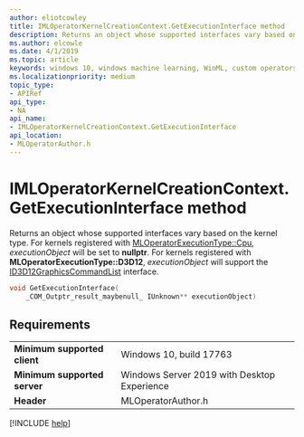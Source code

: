 ```yaml
---
author: eliotcowley
title: IMLOperatorKernelCreationContext.GetExecutionInterface method
description: Returns an object whose supported interfaces vary based on the kernel type.
ms.author: elcowle
ms.date: 4/1/2019
ms.topic: article
keywords: windows 10, windows machine learning, WinML, custom operators, GetExecutionInterface
ms.localizationpriority: medium
topic_type:
- APIRef
api_type:
- NA
api_name:
- IMLOperatorKernelCreationContext.GetExecutionInterface
api_location:
- MLOperatorAuthor.h
---
```


# IMLOperatorKernelCreationContext.GetExecutionInterface method

Returns an object whose supported interfaces vary based on the kernel type. For kernels registered with [MLOperatorExecutionType::Cpu](MLOperatorExecutionType.md), *executionObject* will be set to **nullptr**. For kernels registered with **MLOperatorExecutionType::D3D12**, *executionObject* will support the [ID3D12GraphicsCommandList](https://docs.microsoft.com/windows/desktop/api/d3d12/nn-d3d12-id3d12graphicscommandlist) interface.

```cpp
void GetExecutionInterface(
    _COM_Outptr_result_maybenull_ IUnknown** executionObject)
```

## Requirements

| | |
|-|-|
| **Minimum supported client** | Windows 10, build 17763 |
| **Minimum supported server** | Windows Server 2019 with Desktop Experience |
| **Header** | MLOperatorAuthor.h |

[!INCLUDE [help](../../includes/get-help.md)]
